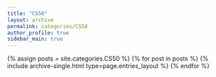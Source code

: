 ```yaml
---
title: "CS50"
layout: archive
permalink: categories/CS50
author_profile: true
sidebar_main: true
---
```



{% assign posts = site.categories.CS50 %}
{% for post in posts %} {% include archive-single.html type=page.entries_layout %} {% endfor %}
